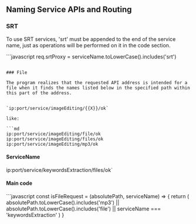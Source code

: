 ## Naming Service APIs and Routing

### SRT

To use SRT services, 'srt' must be appended to the end of the service name, just as operations will be performed on it in the code section.

‍‍‍‍‍```javascript
req.srtProxy = serviceName.toLowerCase().includes('srt')
```

### File

The program realizes that the requested API address is intended for a file when it finds the names listed below in the specified path within this part of the address.


`ip:port/service/imageEditing/{{X}}/ok`

like:

```md
‍ip:port/service/imageEditing/file/ok
‍ip:port/service/imageEditing/files/ok
‍ip:port/service/imageEditing/mp3/ok
```

#### ServiceName

‍ip:port/service/keywordsExtraction/files/ok`

#### Main code

‍‍‍‍‍```javascript
const isFileRequest = (absolutePath, serviceName) => {
  return (
    absolutePath.toLowerCase().includes('mp3') ||
    absolutePath.toLowerCase().includes('file') ||
    serviceName === 'keywordsExtraction'
  )
}
```
